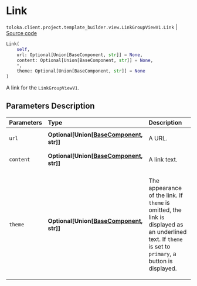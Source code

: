# Link
`toloka.client.project.template_builder.view.LinkGroupViewV1.Link` | [Source code](https://github.com/Toloka/toloka-kit/blob/v1.2.0/src/client/project/template_builder/view.py#L342)

```python
Link(
    self,
    url: Optional[Union[BaseComponent, str]] = None,
    content: Optional[Union[BaseComponent, str]] = None,
    *,
    theme: Optional[Union[BaseComponent, str]] = None
)
```

A link for the `LinkGroupViewV1`.

## Parameters Description

| Parameters | Type | Description |
| :----------| :----| :-----------|
`url`|**Optional\[Union\[[BaseComponent](toloka.client.project.template_builder.base.BaseComponent.md), str\]\]**|<p>A URL.</p>
`content`|**Optional\[Union\[[BaseComponent](toloka.client.project.template_builder.base.BaseComponent.md), str\]\]**|<p>A link text.</p>
`theme`|**Optional\[Union\[[BaseComponent](toloka.client.project.template_builder.base.BaseComponent.md), str\]\]**|<p>The appearance of the link. If `theme` is omitted, the link is displayed as an underlined text. If `theme` is set to `primary`, a button is displayed.</p>
